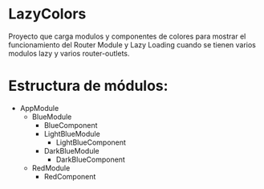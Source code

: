# LazyColors

Proyecto que carga modulos y componentes de colores para mostrar el funcionamiento del Router Module y Lazy Loading cuando se tienen varios modulos lazy y varios router-outlets.


# Estructura de módulos: 

- AppModule
  - BlueModule
    * BlueComponent
    - LightBlueModule
       * LightBlueComponent
    - DarkBlueModule
      * DarkBlueComponent
  - RedModule
    * RedComponent
    
    
 

